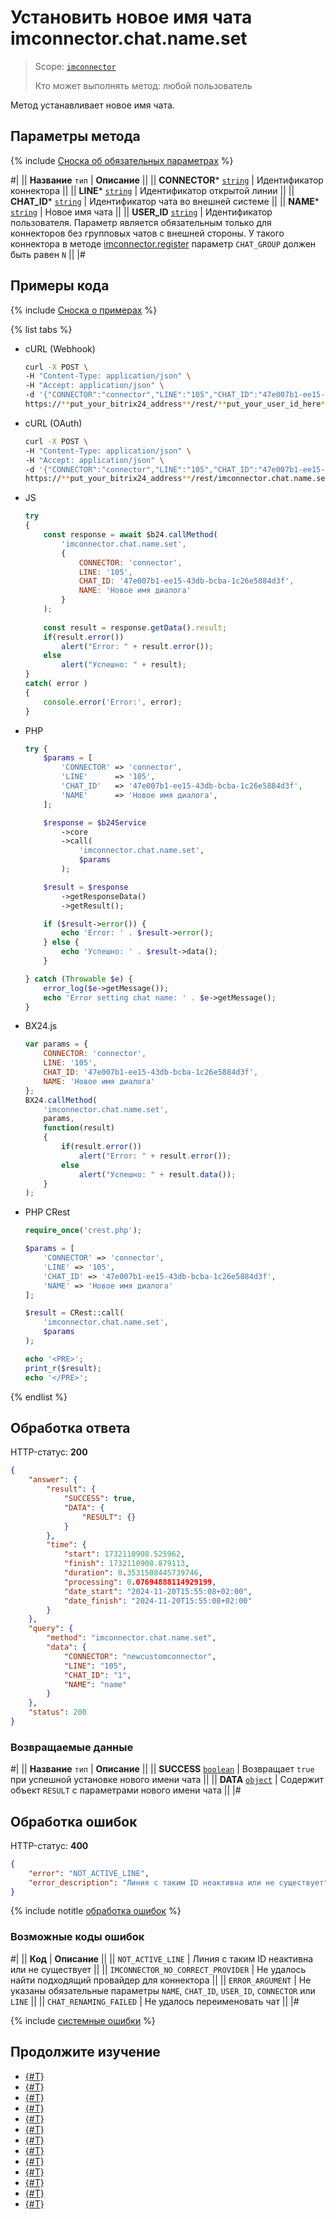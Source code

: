 # Установить новое имя чата imconnector.chat.name.set

> Scope: [`imconnector`](../../scopes/permissions.md)
>
> Кто может выполнять метод: любой пользователь

Метод устанавливает новое имя чата.

## Параметры метода

{% include [Сноска об обязательных параметрах](../../../_includes/required.md) %}

#|
|| **Название**
`тип` | **Описание** ||
|| **CONNECTOR***
[`string`](../../data-types.md) | Идентификатор коннектора ||
|| **LINE***
[`string`](../../data-types.md) | Идентификатор открытой линии ||
|| **CHAT_ID***
[`string`](../../data-types.md) | Идентификатор чата во внешней системе ||
|| **NAME***
[`string`](../../data-types.md) | Новое имя чата ||
|| **USER_ID**
[`string`](../../data-types.md) | Идентификатор пользователя. Параметр является обязательным только для коннекторов без групповых чатов с внешней стороны. У такого коннектора в методе [imconnector.register](./imconnector-register.md) параметр `CHAT_GROUP` должен быть равен `N` ||
|#

## Примеры кода

{% include [Сноска о примерах](../../../_includes/examples.md) %}

{% list tabs %}

- cURL (Webhook)

    ```bash
    curl -X POST \
    -H "Content-Type: application/json" \
    -H "Accept: application/json" \
    -d '{"CONNECTOR":"connector","LINE":"105","CHAT_ID":"47e007b1-ee15-43db-bcba-1c26e5884d3f","NAME":"Новое имя диалога"}' \
    https://**put_your_bitrix24_address**/rest/**put_your_user_id_here**/**put_your_webbhook_here**/imconnector.chat.name.set
    ```

- cURL (OAuth)

    ```bash
    curl -X POST \
    -H "Content-Type: application/json" \
    -H "Accept: application/json" \
    -d '{"CONNECTOR":"connector","LINE":"105","CHAT_ID":"47e007b1-ee15-43db-bcba-1c26e5884d3f","NAME":"Новое имя диалога","auth":"**put_access_token_here**"}' \
    https://**put_your_bitrix24_address**/rest/imconnector.chat.name.set
    ```

- JS


    ```js
    try
    {
    	const response = await $b24.callMethod(
    		'imconnector.chat.name.set',
    		{
    			CONNECTOR: 'connector',
    			LINE: '105',
    			CHAT_ID: '47e007b1-ee15-43db-bcba-1c26e5884d3f',
    			NAME: 'Новое имя диалога'
    		}
    	);
    	
    	const result = response.getData().result;
    	if(result.error())
    		alert("Error: " + result.error());
    	else
    		alert("Успешно: " + result);
    }
    catch( error )
    {
    	console.error('Error:', error);
    }
    ```

- PHP


    ```php
    try {
        $params = [
            'CONNECTOR' => 'connector',
            'LINE'      => '105',
            'CHAT_ID'   => '47e007b1-ee15-43db-bcba-1c26e5884d3f',
            'NAME'      => 'Новое имя диалога',
        ];
    
        $response = $b24Service
            ->core
            ->call(
                'imconnector.chat.name.set',
                $params
            );
    
        $result = $response
            ->getResponseData()
            ->getResult();
    
        if ($result->error()) {
            echo 'Error: ' . $result->error();
        } else {
            echo 'Успешно: ' . $result->data();
        }
    
    } catch (Throwable $e) {
        error_log($e->getMessage());
        echo 'Error setting chat name: ' . $e->getMessage();
    }
    ```

- BX24.js

    ```js
    var params = {
        CONNECTOR: 'connector',
        LINE: '105',
        CHAT_ID: '47e007b1-ee15-43db-bcba-1c26e5884d3f',
        NAME: 'Новое имя диалога'
    };
    BX24.callMethod(
        'imconnector.chat.name.set',
        params,
        function(result)
        {
            if(result.error())
                alert("Error: " + result.error());
            else
                alert("Успешно: " + result.data());
        }
    );
    ```

- PHP CRest

    ```php
    require_once('crest.php');

    $params = [
        'CONNECTOR' => 'connector',
        'LINE' => '105',
        'CHAT_ID' => '47e007b1-ee15-43db-bcba-1c26e5884d3f',
        'NAME' => 'Новое имя диалога'
    ];

    $result = CRest::call(
        'imconnector.chat.name.set',
        $params
    );

    echo '<PRE>';
    print_r($result);
    echo '</PRE>';
    ```

{% endlist %}



## Обработка ответа

HTTP-статус: **200**

```json
{
    "answer": {
        "result": {
            "SUCCESS": true,
            "DATA": {
                "RESULT": {}
            }
        },
        "time": {
            "start": 1732110908.525962,
            "finish": 1732110908.879113,
            "duration": 0.3531508445739746,
            "processing": 0.07694888114929199,
            "date_start": "2024-11-20T15:55:08+02:00",
            "date_finish": "2024-11-20T15:55:08+02:00"
        }
    },
    "query": {
        "method": "imconnector.chat.name.set",
        "data": {
            "CONNECTOR": "newcustomconnector",
            "LINE": "105",
            "CHAT_ID": "1",
            "NAME": "name"
        }
    },
    "status": 200
}
```

### Возвращаемые данные

#|
|| **Название**
`тип` | **Описание** ||
|| **SUCCESS**
[`boolean`](../../data-types.md) | Возвращает `true` при успешной установке нового имени чата ||
|| **DATA**
[`object`](../../data-types.md) | Содержит объект `RESULT` c параметрами нового имени чата ||
|#

## Обработка ошибок

HTTP-статус: **400**

```json
{
    "error": "NOT_ACTIVE_LINE",
    "error_description": "Линия c таким ID неактивна или не существует"
}
```

{% include notitle [обработка ошибок](../../../_includes/error-info.md) %}

### Возможные коды ошибок

#|
|| **Код** | **Описание** ||
|| `NOT_ACTIVE_LINE` | Линия c таким ID неактивна или не существует ||
|| `IMCONNECTOR_NO_CORRECT_PROVIDER` | Не удалось найти подходящий провайдер для коннектора ||
|| `ERROR_ARGUMENT` | Не указаны обязательные параметры `NAME`, `CHAT_ID`, `USER_ID`, `CONNECTOR` или `LINE` ||
|| `CHAT_RENAMING_FAILED` | Не удалось переименовать чат ||
|#

{% include [системные ошибки](../../../_includes/system-errors.md) %}

## Продолжите изучение

- [{#T}](./tutorials.md)
- [{#T}](./imconnector-register.md)
- [{#T}](./imconnector-activate.md)
- [{#T}](./imconnector-deactivate.md)
- [{#T}](./imconnector-status.md)
- [{#T}](./imconnector-connector-data-set.md)
- [{#T}](./imconnector-list.md)
- [{#T}](./imconnector-unregister.md)
- [{#T}](./imconnector-send-messages.md)
- [{#T}](./imconnector-update-messages.md)
- [{#T}](./imconnector-delete-messages.md)
- [{#T}](./imconnector-send-status-delivery.md)
- [{#T}](./imconnector-send-status-reading.md)
